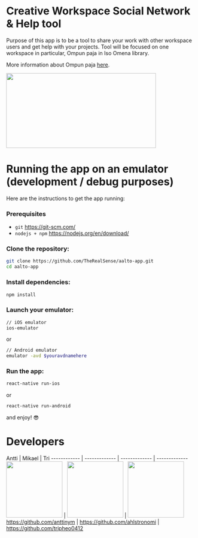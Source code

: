 # Creative Workspace Social Network & Help tool
Purpose of this app is to be a tool to share your work with other workspace users and get help with your projects. Tool will be focused on one workspace in particular, Ompun paja in Iso Omena library.

More information about Ompun paja [here](https://www.helmet.fi/fi-FI/Kirjastot_ja_palvelut/Ison_Omenan_kirjasto/Ison_Omenan_omat/Ompun_Paja(99291)).

<img src="https://www.helmet.fi/download/noname/%7B674124AA-3292-4DA8-9054-01804612919A%7D/67479?exactwidth=680&exactheight=382" width="400" height="200">

# Running the app on an emulator (development / debug purposes)

Here are the instructions to get the app running:

### Prerequisites

* `git` https://git-scm.com/
* `nodejs + npm` https://nodejs.org/en/download/


### Clone the repository:
```bash
git clone https://github.com/TheRealSense/aalto-app.git
cd aalto-app

```

### Install dependencies:
```bash
npm install
```

### Launch your emulator:
```bash
// iOS emulator
ios-emulator
```
or
```bash
// Android emulator
emulator -avd $youravdnamehere

```
### Run the app:
```bash
react-native run-ios
```
or
```bash
react-native run-android
```

and enjoy! :sunglasses:

# Developers

Antti | Mikael | Tri
------------ | ------------- | ------------- | -------------
<img src="https://avatars0.githubusercontent.com/u/33100455?s=460&v=4" width="150" height="150"> | <img src="https://avatars3.githubusercontent.com/u/22050325?s=460&v=4" width="150" height="150"> | <img src="https://avatars1.githubusercontent.com/u/25382052?s=460&v=4" width="150" height="150">
https://github.com/anttinym | https://github.com/ahlstronomi | https://github.com/tripheo0412
